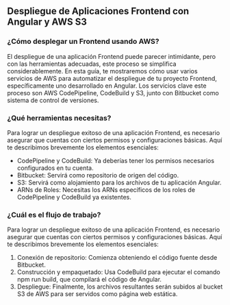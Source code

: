 <h2 align="left"> Despliegue de Aplicaciones Frontend con Angular y AWS S3 </h2>

<h3 align="left"> ¿Cómo desplegar un Frontend usando AWS? </h3>

<p align="left"> El despliegue de una aplicación Frontend puede parecer intimidante, pero con las herramientas adecuadas, este proceso se simplifica considerablemente. En esta guía, te mostraremos cómo usar varios servicios de AWS para automatizar el despliegue de tu proyecto Frontend, específicamente uno desarrollado en Angular. Los servicios clave este proceso son AWS CodePipeline, CodeBuild y S3, junto con Bitbucket como sistema de control de versiones. </p>

<h3 align="left"> ¿Qué herramientas necesitas? </h3>

<p align="left"> Para lograr un despliegue exitoso de una aplicación Frontend, es necesario asegurar que cuentas con ciertos permisos y configuraciones básicas. Aquí te describimos brevemente los elementos esenciales:

* CodePipeline y CodeBuild: Ya deberías tener los permisos necesarios configurados en tu cuenta.
* Bitbucket: Servirá como repositorio de origen del código.
* S3: Servirá como alojamiento para los archivos de tu aplicación Angular.
* ARNs de Roles: Necesitas los ARNs específicos de los roles de CodePipeline y CodeBuild ya existentes. </p>

<h3 align="left"> ¿Cuál es el flujo de trabajo? </h3>

<p align="left"> Para lograr un despliegue exitoso de una aplicación Frontend, es necesario asegurar que cuentas con ciertos permisos y configuraciones básicas. Aquí te describimos brevemente los elementos esenciales:

1. Conexión de repositorio: Comienza obteniendo el código fuente desde Bitbucket.
2. Construcción y empaquetado: Usa CodeBuild para ejecutar el comando npm run build, que compilará el código de Angular.
3. Despliegue: Finalmente, los archivos resultantes serán subidos al bucket S3 de AWS para ser servidos como página web estática. </p>
